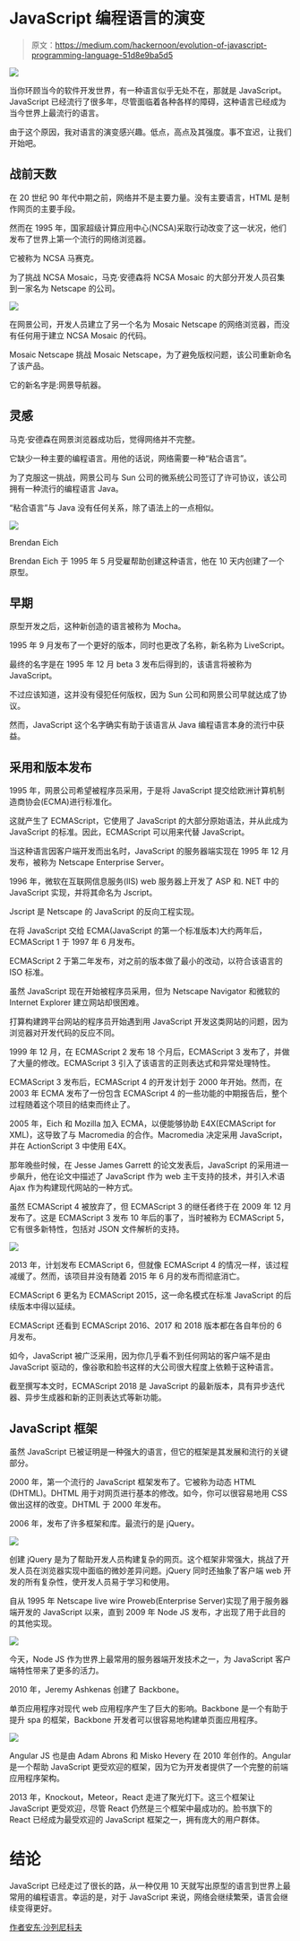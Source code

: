 # JavaScript 编程语言的演变

> 原文：<https://medium.com/hackernoon/evolution-of-javascript-programming-language-51d8e9ba5d5>

![](img/2450d6b6468afa14bed6c4a0a1c61e37.png)

当你环顾当今的软件开发世界，有一种语言似乎无处不在，那就是 JavaScript。JavaScript 已经流行了很多年，尽管面临着各种各样的障碍，这种语言已经成为当今世界上最流行的语言。

由于这个原因，我对语言的演变感兴趣。低点，高点及其强度。事不宜迟，让我们开始吧。

## 战前天数

在 20 世纪 90 年代中期之前，网络并不是主要力量。没有主要语言，HTML 是制作网页的主要手段。

然而在 1995 年，国家超级计算应用中心(NCSA)采取行动改变了这一状况，他们发布了世界上第一个流行的网络浏览器。

它被称为 NCSA 马赛克。

为了挑战 NCSA Mosaic，马克·安德森将 NCSA Mosaic 的大部分开发人员召集到一家名为 Netscape 的公司。

![](img/9e47bc01e45c74e6418068ff2f0e22bb.png)

在网景公司，开发人员建立了另一个名为 Mosaic Netscape 的网络浏览器，而没有任何用于建立 NCSA Mosaic 的代码。

Mosaic Netscape 挑战 Mosaic Netscape，为了避免版权问题，该公司重新命名了该产品。

它的新名字是:网景导航器。

## 灵感

马克·安德森在网景浏览器成功后，觉得网络并不完整。

它缺少一种主要的编程语言。用他的话说，网络需要一种“粘合语言”。

为了克服这一挑战，网景公司与 Sun 公司的微系统公司签订了许可协议，该公司拥有一种流行的编程语言 Java。

“粘合语言”与 Java 没有任何关系，除了语法上的一点相似。

![](img/867bda7d9cc764808bf697ba88580bd3.png)

Brendan Eich

Brendan Eich 于 1995 年 5 月受雇帮助创建这种语言，他在 10 天内创建了一个原型。

## 早期

原型开发之后，这种新创造的语言被称为 Mocha。

1995 年 9 月发布了一个更好的版本，同时也更改了名称，新名称为 LiveScript。

最终的名字是在 1995 年 12 月 beta 3 发布后得到的，该语言将被称为 JavaScript。

不过应该知道，这并没有侵犯任何版权，因为 Sun 公司和网景公司早就达成了协议。

然而，JavaScript 这个名字确实有助于该语言从 Java 编程语言本身的流行中获益。

## 采用和版本发布

1995 年，网景公司希望被程序员采用，于是将 JavaScript 提交给欧洲计算机制造商协会(ECMA)进行标准化。

这就产生了 ECMAScript，它使用了 JavaScript 的大部分原始语法，并从此成为 JavaScript 的标准。因此，ECMAScript 可以用来代替 JavaScript。

当这种语言因客户端开发而出名时，JavaScript 的服务器端实现在 1995 年 12 月发布，被称为 Netscape Enterprise Server。

1996 年，微软在互联网信息服务(IIS) web 服务器上开发了 ASP 和. NET 中的 JavaScript 实现，并将其命名为 Jscript。

Jscript 是 Netscape 的 JavaScript 的反向工程实现。

在将 JavaScript 交给 ECMA(JavaScript 的第一个标准版本)大约两年后，ECMAScript 1 于 1997 年 6 月发布。

ECMAScript 2 于第二年发布，对之前的版本做了最小的改动，以符合该语言的 ISO 标准。

虽然 JavaScript 现在开始被程序员采用，但为 Netscape Navigator 和微软的 Internet Explorer 建立网站却很困难。

打算构建跨平台网站的程序员开始遇到用 JavaScript 开发这类网站的问题，因为浏览器对开发代码的反应不同。

1999 年 12 月，在 ECMAScript 2 发布 18 个月后，ECMAScript 3 发布了，并做了大量的修改。ECMAScript 3 引入了该语言的正则表达式和异常处理特性。

ECMAScript 3 发布后，ECMAScript 4 的开发计划于 2000 年开始。然而，在 2003 年 ECMA 发布了一份包含 ECMAScript 4 的一些功能的中期报告后，整个过程随着这个项目的结束而终止了。

2005 年，Eich 和 Mozilla 加入 ECMA，以便能够协助 E4X(ECMAScript for XML)，这导致了与 Macromedia 的合作。Macromedia 决定采用 JavaScript，并在 ActionScript 3 中使用 E4X。

那年晚些时候，在 Jesse James Garrett 的论文发表后，JavaScript 的采用进一步飙升，他在论文中描述了 JavaScript 作为 web 主干支持的技术，并引入术语 Ajax 作为构建现代网站的一种方式。

虽然 ECMAScript 4 被放弃了，但 ECMAScript 3 的继任者终于在 2009 年 12 月发布了。这是 ECMAScript 3 发布 10 年后的事了，当时被称为 ECMAScript 5，它有很多新特性，包括对 JSON 文件解析的支持。

![](img/b971110156fc2e267818509d5e210267.png)

2013 年，计划发布 ECMAScript 6，但就像 ECMAScript 4 的情况一样，该过程减缓了。然而，该项目并没有随着 2015 年 6 月的发布而彻底消亡。

ECMAScript 6 更名为 ECMAScript 2015，这一命名模式在标准 JavaScript 的后续版本中得以延续。

ECMAScript 还看到 ECMAScript 2016、2017 和 2018 版本都在各自年份的 6 月发布。

如今，JavaScript 被广泛采用，因为你几乎看不到任何网站的客户端不是由 JavaScript 驱动的，像谷歌和脸书这样的大公司很大程度上依赖于这种语言。

截至撰写本文时，ECMAScript 2018 是 JavaScript 的最新版本，具有异步迭代器、异步生成器和新的正则表达式等新功能。

## JavaScript 框架

虽然 JavaScript 已被证明是一种强大的语言，但它的框架是其发展和流行的关键部分。

2000 年，第一个流行的 JavaScript 框架发布了。它被称为动态 HTML (DHTML)。DHTML 用于对网页进行基本的修改。如今，你可以很容易地用 CSS 做出这样的改变。DHTML 于 2000 年发布。

2006 年，发布了许多框架和库。最流行的是 jQuery。

![](img/5808888e3972756d96c9591008045289.png)

创建 jQuery 是为了帮助开发人员构建复杂的网页。这个框架非常强大，挑战了开发人员在浏览器实现中面临的微妙差异问题。jQuery 同时还抽象了客户端 web 开发的所有复杂性，使开发人员易于学习和使用。

自从 1995 年 Netscape live wire Proweb(Enterprise Server)实现了用于服务器端开发的 JavaScript 以来，直到 2009 年 Node JS 发布，才出现了用于此目的的其他实现。

![](img/20b589241d1426646f4a4bc5b3dffa91.png)

今天，Node JS 作为世界上最常用的服务器端开发技术之一，为 JavaScript 客户端特性带来了更多的活力。

2010 年，Jeremy Ashkenas 创建了 Backbone。

单页应用程序对现代 web 应用程序产生了巨大的影响。Backbone 是一个有助于提升 spa 的框架，Backbone 开发者可以很容易地构建单页面应用程序。

![](img/4ce9c1e4dd53680a30224c32e09c24cf.png)

Angular JS 也是由 Adam Abrons 和 Misko Hevery 在 2010 年创作的。Angular 是一个帮助 JavaScript 更受欢迎的框架，因为它为开发者提供了一个完整的前端应用程序架构。

2013 年，Knockout，Meteor，React 走进了聚光灯下。这三个框架让 JavaScript 更受欢迎，尽管 React 仍然是三个框架中最成功的。脸书旗下的 React 已经成为最受欢迎的 JavaScript 框架之一，拥有庞大的用户群体。

# 结论

JavaScript 已经走过了很长的路，从一种仅用 10 天就写出原型的语言到世界上最常用的编程语言。幸运的是，对于 JavaScript 来说，网络会继续繁荣，语言会继续变得更好。

[作者安东·沙列尼科夫](https://www.linkedin.com/in/anton-shaleynikov-45812a1/)